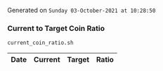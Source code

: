 Generated on `Sunday 03-October-2021 at 10:28:50`

### Current to Target Coin Ratio
`current_coin_ratio.sh`

Date|Current|Target|Ratio
---|---|---|---
